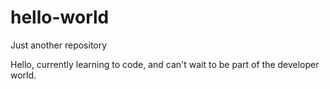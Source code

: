 # hello-world
Just another repository


Hello, currently learning to code, and can't wait to be part of the developer world.

